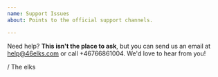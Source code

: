 ```yaml
---
name: Support Issues
about: Points to the official support channels.

---
```


Need help? **This isn't the place to ask**, but you can send us an email at help@46elks.com or call +46766861004. We'd love to hear from you!

/ The elks

